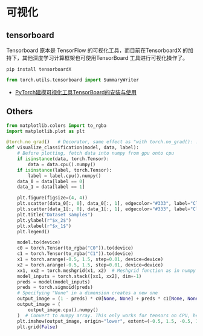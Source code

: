 # 可视化

## tensorboard

Tensorboard 原本是 TensorFlow 的可视化工具，而目前在TensorboardX 的加持下，其他深度学习计算框架也可使用TensorBoard 工具进行可视化操作了。

```shell
pip install tensorboardX
```

```python
from torch.utils.tensorboard import SummaryWriter
```

- [PyTorch建模可视化工具TensorBoard的安装与使用](https://mp.weixin.qq.com/s?__biz=MzA4ODc5NzE1OA==&mid=2653606281&idx=1&sn=4206de98376ef789cb23705a158f03fd&chksm=8bfacb00bc8d42160c144f8d9b988e824164ca647266a0dcc20a9cb50b8a9e736ac002f7bc95&mpshare=1&scene=1&srcid=0329WgipzVyNHy5XYTzr9DD7&sharer_sharetime=1648522373488&sharer_shareid=f66ef27ade3d509229b2afd8611df712#rd)

## Others

```python
from matplotlib.colors import to_rgba
import matplotlib.plot as plt

@torch.no_grad()   # Decorator, same effect as "with torch.no_grad(): ..." over the whole function.
def visualize_classification(model, data, label):
    # Before plotting, fetch data into numpy from gpu onto cpu
    if isinstance(data, torch.Tensor):
        data = data.cpu().numpy()
    if isinstance(label, torch.Tensor):
        label = label.cpu().numpy()
    data_0 = data[label == 0]
    data_1 = data[label == 1]

    plt.figure(figsize=(4, 4))
    plt.scatter(data_0[:, 0], data_0[:, 1], edgecolor="#333", label="Class 0")
    plt.scatter(data_1[:, 0], data_1[:, 1], edgecolor="#333", label="Class 1")
    plt.title("Dataset samples")
    plt.ylabel(r"$x_2$")
    plt.xlabel(r"$x_1$")
    plt.legend()

    model.to(device)
    c0 = torch.Tensor(to_rgba("C0")).to(device)
    c1 = torch.Tensor(to_rgba("C1")).to(device)
    x1 = torch.arange(-0.5, 1.5, step=0.01, device=device)
    x2 = torch.arange(-0.5, 1.5, step=0.01, device=device)
    xx1, xx2 = torch.meshgrid(x1, x2)  # Meshgrid function as in numpy
    model_inputs = torch.stack([xx1, xx2], dim=-1)
    preds = model(model_inputs)
    preds = torch.sigmoid(preds)
    # Specifying "None" in a dimension creates a new one
    output_image = (1 - preds) * c0[None, None] + preds * c1[None, None]
    output_image = (
        output_image.cpu().numpy()
    )  # Convert to numpy array. This only works for tensors on CPU, hence first push to CPU
    plt.imshow(output_image, origin="lower", extent=(-0.5, 1.5, -0.5, 1.5))
    plt.grid(False)

```